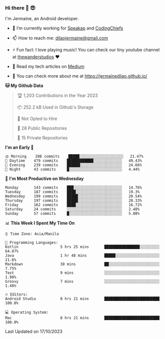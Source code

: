 ### Hi there 👋 😎
I'm Jermaine, an Android developer.

- 🔭 I’m currently working for [Speakap](https://www.speakap.com/) and [CodingChiefs](https://codingchiefs.com/en/)

- 📫 How to reach me: dilaojermaine@gmail.com

- ⚡ Fun fact: I love playing music! You can check our tiny youtube channel at [thewanderstudios](https://www.youtube.com/thewanderstudios) ♥️

- 📖 Read my tech articles on [Medium](https://jermainedilao.medium.com/)

- 👀 You can check more about me at https://jermainedilao.github.io/

<!--
**jermainedilao/jermainedilao** is a ✨ _special_ ✨ repository because its `README.md` (this file) appears on your GitHub profile.

Here are some ideas to get you started:

- 🔭 I’m currently working on ...
- 🌱 I’m currently learning ...
- 👯 I’m looking to collaborate on ...
- 🤔 I’m looking for help with ...
- 💬 Ask me about ...
- 📫 How to reach me: ...
- 😄 Pronouns: ...
- ⚡ Fun fact: ...
-->

<!--START_SECTION:waka-->
**🐱 My Github Data** 

> 🏆 1,203 Contributions in the Year 2023
 > 
> 📦 252.2 kB Used in Github's Storage 
 > 
> 🚫 Not Opted to Hire
 > 
> 📜 28 Public Repositories 
 > 
> 🔑 15 Private Repositories  
 > 
**I'm an Early 🐤** 

```text
🌞 Morning    208 commits    █████░░░░░░░░░░░░░░░░░░░░   21.47% 
🌆 Daytime    479 commits    ████████████░░░░░░░░░░░░░   49.43% 
🌃 Evening    239 commits    ██████░░░░░░░░░░░░░░░░░░░   24.66% 
🌙 Night      43 commits     █░░░░░░░░░░░░░░░░░░░░░░░░   4.44%

```
📅 **I'm Most Productive on Wednesday** 

```text
Monday       143 commits    ███░░░░░░░░░░░░░░░░░░░░░░   14.76% 
Tuesday      187 commits    ████░░░░░░░░░░░░░░░░░░░░░   19.3% 
Wednesday    199 commits    █████░░░░░░░░░░░░░░░░░░░░   20.54% 
Thursday     197 commits    █████░░░░░░░░░░░░░░░░░░░░   20.33% 
Friday       162 commits    ████░░░░░░░░░░░░░░░░░░░░░   16.72% 
Saturday     24 commits     ░░░░░░░░░░░░░░░░░░░░░░░░░   2.48% 
Sunday       57 commits     █░░░░░░░░░░░░░░░░░░░░░░░░   5.88%

```


📊 **This Week I Spent My Time On** 

```text
⌚︎ Time Zone: Asia/Manila

💬 Programming Languages: 
Kotlin                   5 hrs 25 mins       ████████████████░░░░░░░░░   64.87% 
Java                     1 hr 48 mins        █████░░░░░░░░░░░░░░░░░░░░   21.6% 
Markdown                 38 mins             ██░░░░░░░░░░░░░░░░░░░░░░░   7.75% 
Text                     9 mins              ░░░░░░░░░░░░░░░░░░░░░░░░░   1.98% 
Groovy                   7 mins              ░░░░░░░░░░░░░░░░░░░░░░░░░   1.48%

🔥 Editors: 
Android Studio           8 hrs 21 mins       █████████████████████████   100.0%

💻 Operating System: 
Mac                      8 hrs 21 mins       █████████████████████████   100.0%

```


 Last Updated on 17/10/2023
<!--END_SECTION:waka-->
